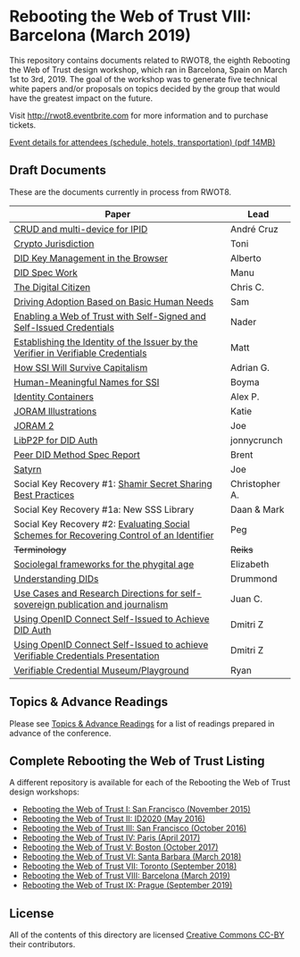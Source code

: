 # Rebooting the Web of Trust VIII: Barcelona (March 2019)

This repository contains documents related to RWOT8, the eighth
Rebooting the Web of Trust design workshop, which ran in
Barcelona, Spain on March 1st to 3rd, 2019. The goal of the workshop
was to generate five technical white papers and/or proposals on topics
decided by the group that would have the greatest impact on the
future.

Visit http://rwot8.eventbrite.com for more information and to purchase tickets.

[Event details for attendees (schedule, hotels, transportation) (pdf 14MB)](https://nbviewer.jupyter.org/github/WebOfTrustInfo/website/blob/gh-pages/welcome-pack/rwot8-barcelona-welcome-pack.pdf)

## Draft Documents

These are the documents currently in process from RWOT8.

| Paper | Lead |
| ------------- | ------------- |
| [CRUD and multi-device for IPID](ipid-crud.md) | André Cruz | [Draft](ipid-crud.md) |
| [Crypto Jurisdiction](http://bit.ly/cryptojurisdiction) | Toni |
| [DID Key Management in the Browser](https://github.com/WebOfTrustInfo/rwot8-barcelona/blob/master/draft-documents/did-key-management-browser.md) | Alberto |
| [DID Spec Work](https://github.com/WebOfTrustInfo/rwot8-barcelona/blob/master/draft-documents/did-spec-refinement.md) | Manu |
| [The Digital Citizen](https://github.com/WebOfTrustInfo/rwot8-barcelona/blob/master/draft-documents/digital-citizen.md) | Chris C. |
| [Driving Adoption Based on Basic Human Needs](https://github.com/WebOfTrustInfo/rwot8-barcelona/blob/master/draft-documents/driving-adoption-with-basic-human-needs.md) | Sam |
| [Enabling a Web of Trust with Self-Signed and Self-Issued Credentials](https://github.com/WebOfTrustInfo/rwot8-barcelona/blob/master/draft-documents/self-signed-credentials.md) | Nader |
| [Establishing the Identity of the Issuer by the Verifier in Verifiable Credentials](https://github.com/WebOfTrustInfo/rwot8-barcelona/blob/master/draft-documents/establishing_the-identity_of_the_issuer_by_the_verifier_in_verifiable_credentials.md) | Matt |
| [How SSI Will Survive Capitalism](https://github.com/WebOfTrustInfo/rwot8-barcelona/blob/master/draft-documents/how-ssi-will-survive-capitalism.md) | Adrian G. |
| [Human-Meaningful Names for SSI](https://github.com/WebOfTrustInfo/rwot8-barcelona/blob/master/draft-documents/naming-survey.md) | Boyma |
| [Identity Containers](https://github.com/WebOfTrustInfo/rwot8-barcelona/blob/master/draft-documents/ContainerId.md) | Alex P. |
| [JORAM Illustrations](https://github.com/WebOfTrustInfo/rwot8-barcelona/blob/master/draft-documents/Joram_Illustrated.md) | Katie |
| [JORAM 2](https://github.com/WebOfTrustInfo/rwot8-barcelona/blob/master/draft-documents/joram.2.0.0.md) | Joe |
| [LibP2P for DID Auth](https://github.com/WebOfTrustInfo/rwot8-barcelona/blob/master/draft-documents/libp2p_did_auth.md) | jonnycrunch |
| [Peer DID Method Spec Report](https://github.com/WebOfTrustInfo/rwot8-barcelona/blob/master/draft-documents/peer-DID-method-spec-report.md) | Brent |
| [Satyrn](https://github.com/WebOfTrustInfo/rwot8-barcelona/blob/master/draft-documents/satyrn.md) | Joe |
| Social Key Recovery #1: [Shamir Secret Sharing Best Practices](https://github.com/WebOfTrustInfo/rwot8-barcelona/blob/master/draft-documents/shamir-secret-sharing-best-practices.md) | Christopher A. |
| Social Key Recovery #1a: New SSS Library | Daan & Mark |
| Social Key Recovery #2: [Evaluating Social Schemes for Recovering Control of an Identifier](https://github.com/WebOfTrustInfo/rwot8-barcelona/blob/master/draft-documents/Evaluating-social-recovery.md) | Peg |
| <strike>Terminology</strike> | <strike>Reiks</strike> |
| [Sociolegal frameworks for the phygital age](https://github.com/WebOfTrustInfo/rwot8-barcelona/blob/master/draft-documents/sociolegal-frameworks.txt) | Elizabeth | DROPPEd
| [Understanding DIDs](https://github.com/WebOfTrustInfo/rwot8-barcelona/blob/master/draft-documents/understanding-dids-in-greater-depth.md) | Drummond |
| [Use Cases and Research Directions for self-sovereign publication and journalism](https://github.com/WebOfTrustInfo/rwot8-barcelona/blob/master/draft-documents/journalism-use-cases.md) | Juan C. |
| [Using OpenID Connect Self-Issued to Achieve DID Auth](https://github.com/WebOfTrustInfo/rwot8-barcelona/blob/master/draft-documents/did-auth-oidc.md) | Dmitri Z |
| [Using OpenID Connect Self-Issued to achieve Verifiable Credentials Presentation](https://github.com/WebOfTrustInfo/rwot8-barcelona/blob/master/draft-documents/did-auth-vc-exchange.md) | Dmitri Z |
| [Verifiable Credential Museum/Playground](vc-museum-playground.md) | Ryan | [Draft](https://github.com/WebOfTrustInfo/rwot8-barcelona/blob/master/draft-documents/vc-museum-playground.md) |


## Topics & Advance Readings

Please see [Topics & Advance Readings](https://github.com/WebOfTrustInfo/rwot8-barcelona/blob/master/topics-and-advance-readings/README.md) for a list of readings prepared in advance of the conference.


## Complete Rebooting the Web of Trust Listing

A different repository is available for each of the Rebooting the Web of Trust design workshops:

* [Rebooting the Web of Trust I: San Francisco (November 2015)](https://github.com/WebOfTrustInfo/rebooting-the-web-of-trust)
* [Rebooting the Web of Trust II: ID2020 (May 2016)](https://github.com/WebOfTrustInfo/ID2020DesignWorkshop)
* [Rebooting the Web of Trust III: San Francisco (October 2016)](https://github.com/WebOfTrustInfo/rebooting-the-web-of-trust-fall2016)
* [Rebooting the Web of Trust IV: Paris (April 2017)](https://github.com/WebOfTrustInfo/rebooting-the-web-of-trust-spring2017)
* [Rebooting the Web of Trust V: Boston (October 2017)](https://github.com/WebOfTrustInfo/rebooting-the-web-of-trust-fall2017)
* [Rebooting the Web of Trust VI: Santa Barbara (March 2018)](https://github.com/WebOfTrustInfo/rebooting-the-web-of-trust-spring2018)
* [Rebooting the Web of Trust VII: Toronto (September 2018)](https://github.com/WebOfTrustInfo/rwot7-fall2018)
* [Rebooting the Web of Trust VIII: Barcelona (March 2019)](https://github.com/WebOfTrustInfo/rwot8-barcelona)
* [Rebooting the Web of Trust IX: Prague (September 2019)](https://github.com/WebOfTrustInfo/rwot9-prague)

## License

All of the contents of this directory are licensed [Creative Commons CC-BY](https://github.com/WebOfTrustInfo/rebooting-the-web-of-trust/blob/master/final-documents/LICENSE-CC-BY-4.0.md) their contributors.
